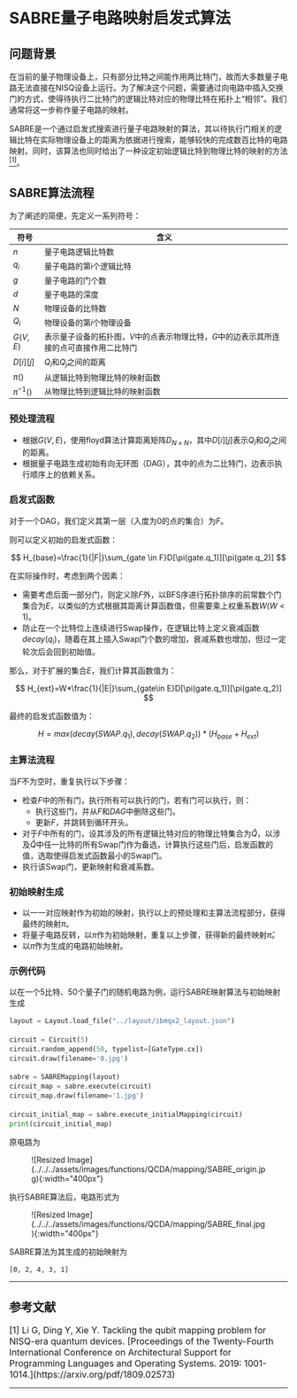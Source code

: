 # SABRE量子电路映射启发式算法

## 问题背景

在当前的量子物理设备上，只有部分比特之间能作用两比特门，故而大多数量子电路无法直接在NISQ设备上运行。为了解决这个问题，需要通过向电路中插入交换门的方式，使得待执行二比特门的逻辑比特对应的物理比特在拓扑上“相邻”。我们通常将这一步称作量子电路的映射。

SABRE是一个通过启发式搜索进行量子电路映射的算法，其以待执行门相关的逻辑比特在实际物理设备上的距离为依据进行搜索，能够较快的完成数百比特的电路映射。同时，该算法也同时给出了一种设定初始逻辑比特到物理比特的映射的方法[<sup>[1]</sup>](#refer1)。

## SABRE算法流程

为了阐述的简便，先定义一系列符号：

| 符号         | 含义                                                         |
| ------------ | ------------------------------------------------------------ |
| $n$          | 量子电路逻辑比特数                                           |
| $q_i$        | 量子电路的第i个逻辑比特                                      |
| $g$          | 量子电路的门个数                                             |
| $d$          | 量子电路的深度                                               |
| $N$          | 物理设备的比特数                                             |
| $Q_i$        | 物理设备的第$i$个物理设备                                    |
| $G(V, E)$    | 表示量子设备的拓扑图，$V$中的点表示物理比特，$G$中的边表示其所连接的点可直接作用二比特门 |
| $D[i][j]$    | $Q_i$和$Q_j$之间的距离                                       |
| $\pi()$      | 从逻辑比特到物理比特的映射函数                               |
| $\pi^{-1}()$ | 从物理比特到逻辑比特的映射函数                               |

### 预处理流程

- 根据$G(V,E)$，使用floyd算法计算距离矩阵$D_{N \times N}$，其中$D[i][j]$表示$Q_i$和$Q_j$之间的距离。
- 根据量子电路生成初始有向无环图（DAG），其中的点为二比特门，边表示执行顺序上的依赖关系。

### 启发式函数

对于一个DAG，我们定义其第一层（入度为0的点的集合）为$F$。

则可以定义初始的启发式函数：

$$
H_{base}=\frac{1}{|F|}\sum_{gate \in F}D[\pi(gate.q_1)][\pi(gate.q_2)]
$$

在实际操作时，考虑到两个因素：

- 需要考虑后面一部分门，则定义除$F$外，以BFS序进行拓扑排序的前常数个门集合为$E$，以类似的方式根据其距离计算函数值，但需要乘上权重系数$W(W<1)$。
- 防止在一个比特位上连续进行Swap操作，在逻辑比特上定义衰减函数$decay(q_i)$，随着在其上插入Swap门个数的增加，衰减系数也增加，但过一定轮次后会回到初始值。

那么，对于扩展的集合$E$，我们计算其函数值为：

$$
H_{ext}=W*\frac{1}{|E|}\sum_{gate\in E}D[\pi(gate.q_1)][\pi(gate.q_2)]
$$

最终的启发式函数值为：

$$
H=max(decay(SWAP.q_1), decay(SWAP.q_2))*(H_{base}+H_{ext})
$$

### 主算法流程

当$F$不为空时，重复执行以下步骤：

- 检查$F$中的所有门，执行所有可以执行的门，若有门可以执行，则：
  - 执行这些门，并从$F$和$DAG$中删除这些门。
  - 更新$F$，并跳转到循环开头。
- 对于$F$中所有的门，设其涉及的所有逻辑比特对应的物理比特集合为$\hat{Q}$，以涉及$\hat{Q}$中任一比特的所有Swap门作为备选，计算执行这些门后，启发函数的值，选取使得启发式函数最小的Swap门。
- 执行该Swap门，更新映射和衰减系数。

### 初始映射生成

- 以一一对应映射作为初始的映射，执行以上的预处理和主算法流程部分，获得最终的映射$\pi$。
- 将量子电路反转，以$\pi$作为初始映射，重复以上步骤，获得新的最终映射$\hat{\pi}$。
- 以$\hat{\pi}$作为生成的电路初始映射。

### 示例代码

以在一个5比特、50个量子门的随机电路为例，运行SABRE映射算法与初始映射生成

```python
layout = Layout.load_file("../layout/ibmqx2_layout.json")

circuit = Circuit(5)
circuit.random_append(50, typelist=[GateType.cx])
circuit.draw(filename='0.jpg')

sabre = SABREMapping(layout)
circuit_map = sabre.execute(circuit)
circuit_map.draw(filename='1.jpg')

circuit_initial_map = sabre.execute_initialMapping(circuit)
print(circuit_initial_map)
```

原电路为

<figure markdown>
![Resized Image](../../../assets/images/functions/QCDA/mapping/SABRE_origin.jpg){:width="400px"}
</figure>


执行SABRE算法后，电路形式为

<figure markdown>
![Resized Image](../../../assets/images/functions/QCDA/mapping/SABRE_final.jpg){:width="400px"}
</figure>


SABRE算法为其生成的初始映射为

```
[0, 2, 4, 3, 1]
```

---

## 参考文献

<div id="refer1"></div>

<font size=3>
[1] Li G, Ding Y, Xie Y. Tackling the qubit mapping problem for NISQ-era quantum devices. [Proceedings of the Twenty-Fourth International Conference on Architectural Support for Programming Languages and Operating Systems. 2019: 1001-1014.](https://arxiv.org/pdf/1809.02573)
</font>

---
